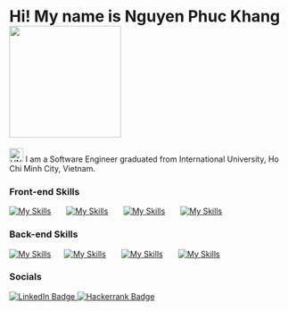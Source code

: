 Hi! My name is Nguyen Phuc Khang <img src="https://ci3.googleusercontent.com/mail-sig/AIorK4xJCYXKute2Im3Manv56syP5_qsDOVl1BUY6r4ILukaUfgI4_Hn4M59bcbwAD_Lip8NK9_hStE" width="200">
========================================================================================================================================
<img width="25" src="https://github.com/stevenrskelton/flag-icon/blob/16e5f3877c0a756e1e844174309581a82608633e/svg/country-4x3/vn.svg" alt="VN"/> I am a Software Engineer graduated from International University, Ho Chi Minh City, Vietnam.
<br/>

### Front-end Skills

[![My Skills](https://skillicons.dev/icons?i=html,css)](https://skillicons.dev) &nbsp;&nbsp;&nbsp;&nbsp;&nbsp; [![My Skills](https://skillicons.dev/icons?i=js,ts)](https://skillicons.dev) &nbsp;&nbsp;&nbsp;&nbsp;&nbsp; [![My Skills](https://skillicons.dev/icons?i=react,vue)](https://skillicons.dev) &nbsp;&nbsp;&nbsp;&nbsp;&nbsp; [![My Skills](https://skillicons.dev/icons?i=tailwind,materialui)](https://skillicons.dev) &nbsp;&nbsp;&nbsp;&nbsp;&nbsp;
<br/>

### Back-end Skills

[![My Skills](https://skillicons.dev/icons?i=py,java)](https://skillicons.dev) &nbsp;&nbsp;&nbsp;&nbsp;&nbsp;[![My Skills](https://skillicons.dev/icons?i=nodejs,nginx)](https://skillicons.dev) &nbsp;&nbsp;&nbsp;&nbsp;&nbsp; [![My Skills](https://skillicons.dev/icons?i=fastapi,mysql)](https://skillicons.dev) &nbsp;&nbsp;&nbsp;&nbsp;&nbsp; [![My Skills](https://skillicons.dev/icons?i=vercel,postman)](https://skillicons.dev) &nbsp;&nbsp;&nbsp;&nbsp;&nbsp; 
<br/>


### Socials

<div id="badges">
  <a href="https://www.linkedin.com/in/ngpkhang/">
    <img src="https://ziadoua.github.io/m3-Markdown-Badges/badges/LinkedIn/linkedin1.svg" alt="LinkedIn Badge"/>
  </a>
  <a href="https://www.hackerrank.com/profile/Java_KhangNguyen">
    <img src="https://ziadoua.github.io/m3-Markdown-Badges/badges/HackerRank/hackerrank1.svg" alt="Hackerrank Badge"/>
  </a>
</div>
